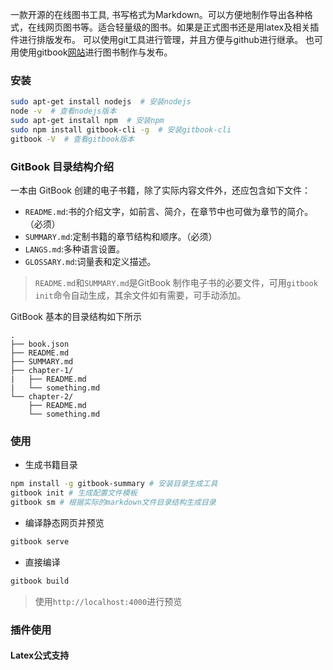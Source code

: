 一款开源的在线图书工具, 书写格式为Markdown。可以方便地制作导出各种格式，在线网页图书等。适合轻量级的图书。如果是正式图书还是用latex及相关插件进行排版发布。
可以使用git工具进行管理，并且方便与github进行继承。
也可用使用gitbook[网站](https://www.gitbook.com/)进行图书制作与发布。
### 安装
```bash
sudo apt-get install nodejs  # 安装nodejs
node -v  # 查看nodejs版本
sudo apt-get install npm  # 安装npm
sudo npm install gitbook-cli -g  # 安装gitbook-cli
gitbook -V  # 查看gitbook版本
```
###   GitBook 目录结构介绍
一本由 GitBook 创建的电子书籍，除了实际内容文件外，还应包含如下文件：
- `README.md`:书的介绍文字，如前言、简介，在章节中也可做为章节的简介。（必须）
- `SUMMARY.md`:定制书籍的章节结构和顺序。（必须）
- `LANGS.md`:多种语言设置。
- `GLOSSARY.md`:词量表和定义描述。

> `README.md`和`SUMMARY.md`是GitBook 制作电子书的必要文件，可用`gitbook init`命令自动生成，其余文件如有需要，可手动添加。

GitBook 基本的目录结构如下所示

```
.
├── book.json
├── README.md
├── SUMMARY.md
├── chapter-1/
|   ├── README.md
|   └── something.md
└── chapter-2/
    ├── README.md
    └── something.md
```
### 使用
- 生成书籍目录
```bash
npm install -g gitbook-summary # 安装目录生成工具
gitbook init # 生成配置文件模板
gitbook sm # 根据实际的markdown文件目录结构生成目录
```
- 编译静态网页并预览 
```bash 
gitbook serve
```
- 直接编译
```bash
gitbook build
```
> 使用`http://localhost:4000`进行预览

### 插件使用
#### Latex公式支持

